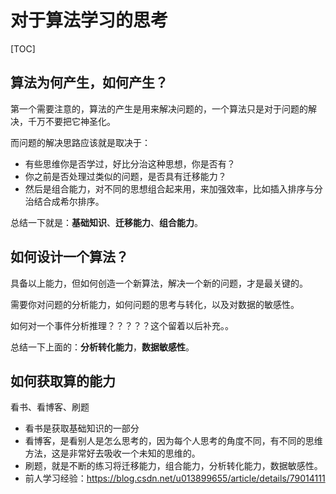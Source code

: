 # 对于算法学习的思考

[TOC]



## 算法为何产生，如何产生？

第一个需要注意的，算法的产生是用来解决问题的，一个算法只是对于问题的解决，千万不要把它神圣化。

而问题的解决思路应该就是取决于：

- 有些思维你是否学过，好比分治这种思想，你是否有？
- 你之前是否处理过类似的问题，是否具有迁移能力？
- 然后是组合能力，对不同的思想组合起来用，来加强效率，比如插入排序与分治结合成希尔排序。



总结一下就是：**基础知识**、**迁移能力**、**组合能力**。





## 如何设计一个算法？

具备以上能力，但如何创造一个新算法，解决一个新的问题，才是最关键的。

需要你对问题的分析能力，如何问题的思考与转化，以及对数据的敏感性。

如何对一个事件分析推理？？？？？这个留着以后补充。。





总结一下上面的：**分析转化能力**，**数据敏感性**。





## 如何获取算的能力

看书、看博客、刷题

- 看书是获取基础知识的一部分
- 看博客，是看别人是怎么思考的，因为每个人思考的角度不同，有不同的思维方法，这是非常好去吸收一个未知的思维的。
- 刷题，就是不断的练习将迁移能力，组合能力，分析转化能力，数据敏感性。
- 前人学习经验：https://blog.csdn.net/u013899655/article/details/79014111









